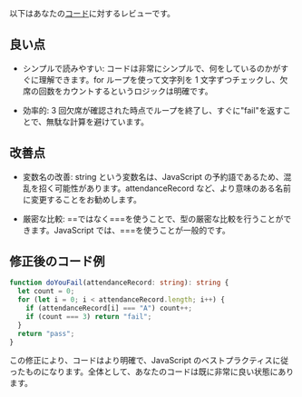 以下はあなたの[コード](/journal/2025/07/practice_codes/doYouFail.ts)に対するレビューです。

## 良い点

- シンプルで読みやすい: コードは非常にシンプルで、何をしているのかがすぐに理解できます。for ループを使って文字列を 1 文字ずつチェックし、欠席の回数をカウントするというロジックは明確です。

- 効率的: 3 回欠席が確認された時点でループを終了し、すぐに"fail"を返すことで、無駄な計算を避けています。

## 改善点

- 変数名の改善: string という変数名は、JavaScript の予約語であるため、混乱を招く可能性があります。attendanceRecord など、より意味のある名前に変更することをお勧めします。

- 厳密な比較: ==ではなく===を使うことで、型の厳密な比較を行うことができます。JavaScript では、===を使うことが一般的です。

## 修正後のコード例

```typescript
function doYouFail(attendanceRecord: string): string {
  let count = 0;
  for (let i = 0; i < attendanceRecord.length; i++) {
    if (attendanceRecord[i] === "A") count++;
    if (count === 3) return "fail";
  }
  return "pass";
}
```

この修正により、コードはより明確で、JavaScript のベストプラクティスに従ったものになります。全体として、あなたのコードは既に非常に良い状態にあります。
